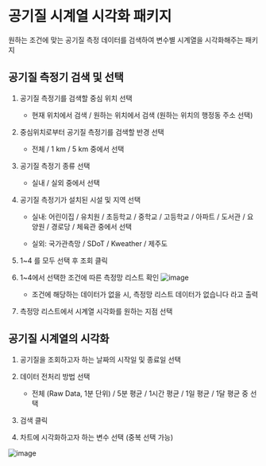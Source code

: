 # 공기질 시계열 시각화 패키지
원하는 조건에 맞는 공기질 측정 데이터를 검색하여 변수별 시계열을 시각화해주는 패키지

## 공기질 측정기 검색 및 선택

1. 공기질 측정기를 검색할 중심 위치 선택

    - 현재 위치에서 검색 / 원하는 위치에서 검색 (원하는 위치의 행정동 주소 선택)

2. 중심위치로부터 공기질 측정기를 검색할 반경 선택

    - 전체 / 1 km / 5 km 중에서 선택
  
3. 공기질 측정기 종류 선택

   - 실내 / 실외 중에서 선택
  
4. 공기질 측정기가 설치된 시설 및 지역 선택

    - 실내: 어린이집 / 유치원 / 초등학교 / 중학교 / 고등학교 / 아파트 / 도서관 / 요양원 / 경로당 / 체육관 중에서 선택

    - 실외: 국가관측망 / SDoT / Kweather / 제주도
  
5. 1~4 를 모두 선택 후 조회 클릭

6. 1~4에서 선택한 조건에 따른 측정망 리스트 확인
![image](https://github.com/ClustProject/KWTApptimeseriseVisualization/assets/136304903/9d0ddc90-408b-4080-bc96-7a5a0f134207)

    - 조건에 해당하는 데이터가 없을 시, 측정망 리스트 데이터가 없습니다 라고 출력
  
7. 측정망 리스트에서 시계열 시각화를 원하는 지점 선택

## 공기질 시계열의 시각화

1. 공기질을 조회하고자 하는 날짜의 시작일 및 종료일 선택

2. 데이터 전처리 방법 선택

    - 전체 (Raw Data, 1분 단위) / 5분 평균 / 1시간 평균 / 1일 평균 / 1달 평균 중 선택

3. 검색 클릭

4. 차트에 시각화하고자 하는 변수 선택 (중복 선택 가능)

![image](https://github.com/ClustProject/KWTApptimeseriseVisualization/assets/136304903/803ec098-33e5-4cdd-8b20-dd4f21abf6c7)
